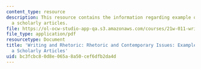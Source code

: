 ```yaml
---
content_type: resource
description: This resource contains the information regarding example of notes on
  a scholarly articles.
file: https://ol-ocw-studio-app-qa.s3.amazonaws.com/courses/21w-011-writing-and-rhetoric-rhetoric-and-contemporary-issues-fall-2015/bc3fcbc80d8e065a8a50cef6dfb2da4d_MIT21W_011F15_notes.pdf
file_type: application/pdf
resourcetype: Document
title: 'Writing and Rhetoric: Rhetoric and Contemporary Issues: Example of Notes on
  a Scholarly Articles'
uid: bc3fcbc8-0d8e-065a-8a50-cef6dfb2da4d
---
```

